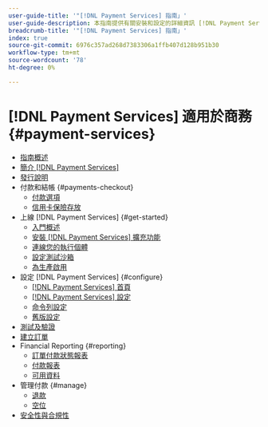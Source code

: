 ```yaml
---
user-guide-title: '"[!DNL Payment Services] 指南」'
user-guide-description: 本指南提供有關安裝和設定的詳細資訊 [!DNL Payment Services] 您的 [!DNL Adobe Commerce] 或 [!DNL Magento Open Source] 商店。」
breadcrumb-title: '"[!DNL Payment Services] 指南」'
index: true
source-git-commit: 6976c357ad268d7383306a1ffb407d128b951b30
workflow-type: tm+mt
source-wordcount: '78'
ht-degree: 0%

---
```



# [!DNL Payment Services] 適用於商務 {#payment-services}

- [指南概述](guide-overview.md)
- [簡介 [!DNL Payment Services]](overview.md)
- [發行說明](release-notes.md)
- 付款和結帳 {#payments-checkout}
   - [付款選項](payments-options.md)
   - [信用卡保險存放](vaulting.md)
- 上線 [!DNL Payment Services] {#get-started}
   - [入門概述](onboard.md)
   - [安裝 [!DNL Payment Services] 擴充功能](install.md)
   - [連線您的執行個體](connect.md)
   - [設定測試沙箱](sandbox.md)
   - [為生產啟用](production.md)
- 設定 [!DNL Payment Services] {#configure}
   - [[!DNL Payment Services] 首頁](payments-home.md)
   - [[!DNL Payment Services] 設定](settings.md)
   - [命令列設定](configure-cli.md)
   - [舊版設定](configure-admin.md)
- [測試及驗證](test-validate.md)
- [建立訂單](create-order.md)
- Financial Reporting {#reporting}
   - [訂單付款狀態報表](order-payment-status.md)
   - [付款報表](payouts.md)
   - [可用資料](data.md)
- 管理付款 {#manage}
   - [退款](refunds.md)
   - [空位](voids.md)
- [安全性與合規性](security.md)
